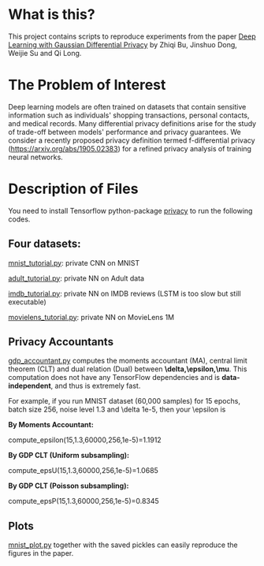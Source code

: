# What is this?
This project contains scripts to reproduce experiments from the paper 
[Deep Learning with Gaussian Differential Privacy](https://arxiv.org/abs/1911.11607)
by Zhiqi Bu, Jinshuo Dong, Weijie Su and Qi Long.

# The Problem of Interest
Deep learning models are often trained on datasets that contain sensitive information such as
individuals' shopping transactions, personal contacts, and medical records. Many differential privacy definitions arise for the study of trade-off between models' performance and privacy guarantees. We consider a recently proposed privacy definition termed f-differential privacy (https://arxiv.org/abs/1905.02383) for a refined privacy analysis of training neural networks.

# Description of Files
You need to install Tensorflow python-package [privacy](https://github.com/tensorflow/privacy) to run the following codes.

## Four datasets:
[mnist_tutorial.py](mnist_tutorial.py): private CNN on MNIST

[adult_tutorial.py](adult_tutorial.py): private NN on Adult data

[imdb_tutorial.py](imdb_tutorial.py): private NN on IMDB reviews (LSTM is too slow but still executable)

[movielens_tutorial.py](movielens_tutorial.py): private NN on MovieLens 1M

## Privacy Accountants
[gdp_accountant.py](privacy_accountant.py) computes the moments accountant (MA), central limit theorem (CLT) and dual relation (Dual) between **\delta,\epsilon,\mu**. This computation does not have any TensorFlow dependencies and is **data-independent**, and thus is extremely fast.

For example, if you run MNIST dataset (60,000 samples) for 15 epochs, batch size 256, noise level 1.3 and \delta 1e-5, then your \epsilon is 

**By Moments Accountant:** 

compute_epsilon(15,1.3,60000,256,1e-5)=1.1912

**By GDP CLT (Uniform subsampling):** 

compute_epsU(15,1.3,60000,256,1e-5)=1.0685

**By GDP CLT (Poisson subsampling):** 

compute_epsP(15,1.3,60000,256,1e-5)=0.8345

## Plots
[mnist_plot.py](mnist_plot.py) together with the saved pickles can easily reproduce the figures in the paper.
